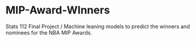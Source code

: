 # MIP-Award-WInners
Stats 112 Final Project / Machine leaning models to predict the winners and nominees for the NBA MIP Awards.
